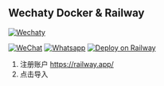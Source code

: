 ## Wechaty Docker & Railway

[![Wechaty](https://wechaty.js.org/img/wechaty-logo.svg)](https://wechaty.js.org)

[![WeChat](https://img.shields.io/badge/--07C160?logo=wechat&logoColor=white)](https://wechaty.js.org/docs/puppet-providers/wechat)
[![Whatsapp](https://img.shields.io/badge/--25D366?logo=whatsapp&logoColor=white)](https://wechaty.js.org/docs/puppet-providers/whatsapp)
[![Deploy on Railway](https://railway.app/button.svg)](https://railway.app/new/template?template=https://github.com/XRSec/wechaty&envs=WECHATY_PUPPET,WECHATY_PUPPET_SERVER_PORT,WECHATY_LOG,WECHATY_PUPPET_SERVICE_NO_TLS_INSECURE_SERVER,WECHATY_TOKEN,WECHATY_PUPPET_SERVICE_TOKEN,WECHATY_PUPPET_PADLOCAL_TOKEN&WECHATY_PUPPETDesc=Puppet协议&WECHATY_PUPPET_SERVER_PORTDesc=端口号&WECHATY_LOGDesc=日志详情&WECHATY_PUPPET_SERVICE_NO_TLS_INSECURE_SERVERDesc=禁用TLS&WECHATY_TOKENDesc=Token&WECHATY_PUPPET_SERVICE_TOKENDesc=安全Token&WECHATY_PUPPET_PADLOCAL_TOKENDesc=iPadToken&WECHATY_PUPPET_SERVICE_NO_TLS_INSECURE_SERVERDefault=true&WECHATY_LOGDefault=verbose&WECHATY_PUPPET_PADLOCAL_TOKENDefault=WECHATY_PUPPET_SERVER_PORTDefault=443&REGIONDesc=地区，默认jp，可选us/eu/ap/au/sa/jp/in&REGIONDefault=jp&referralCode=IGBnmG)

1. 注册账户 <https://railway.app/>
2. 点击导入
